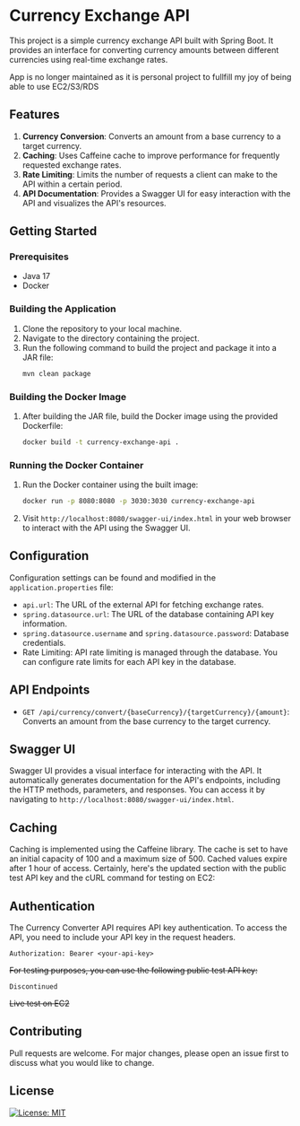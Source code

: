 # Currency Exchange API

This project is a simple currency exchange API built with Spring Boot. It provides an interface for converting currency amounts between different currencies using real-time exchange rates.


App is no longer maintained as it is personal project to fullfill my joy of being able to use EC2/S3/RDS 
## Features

1. **Currency Conversion**: Converts an amount from a base currency to a target currency.
2. **Caching**: Uses Caffeine cache to improve performance for frequently requested exchange rates.
3. **Rate Limiting**: Limits the number of requests a client can make to the API within a certain period.
4. **API Documentation**: Provides a Swagger UI for easy interaction with the API and visualizes the API's resources.

## Getting Started

### Prerequisites

- Java 17
- Docker

### Building the Application

1. Clone the repository to your local machine.
2. Navigate to the directory containing the project.
3. Run the following command to build the project and package it into a JAR file:
   ```sh
   mvn clean package
   ```

### Building the Docker Image

1. After building the JAR file, build the Docker image using the provided Dockerfile:
   ```sh
   docker build -t currency-exchange-api .
   ```

### Running the Docker Container

1. Run the Docker container using the built image:
   ```sh
   docker run -p 8080:8080 -p 3030:3030 currency-exchange-api
   ```

2. Visit `http://localhost:8080/swagger-ui/index.html` in your web browser to interact with the API using the Swagger UI.

## Configuration

Configuration settings can be found and modified in the `application.properties` file:

- `api.url`: The URL of the external API for fetching exchange rates.
- `spring.datasource.url`: The URL of the database containing API key information.
- `spring.datasource.username` and `spring.datasource.password`: Database credentials.
- Rate Limiting: API rate limiting is managed through the database. You can configure rate limits for each API key in the database.

## API Endpoints

- `GET /api/currency/convert/{baseCurrency}/{targetCurrency}/{amount}`: Converts an amount from the base currency to the target currency.

## Swagger UI

Swagger UI provides a visual interface for interacting with the API. It automatically generates documentation for the API's endpoints, including the HTTP methods, parameters, and responses. You can access it by navigating to `http://localhost:8080/swagger-ui/index.html`.

## Caching

Caching is implemented using the Caffeine library. The cache is set to have an initial capacity of 100 and a maximum size of 500. Cached values expire after 1 hour of access.
Certainly, here's the updated section with the public test API key and the cURL command for testing on EC2:

## Authentication

The Currency Converter API requires API key authentication. To access the API, you need to include your API key in the request headers.

```
Authorization: Bearer <your-api-key>
```

~~For testing purposes, you can use the following public test API key:~~ 

```
Discontinued
```
~~Live test on EC2~~ 

## Contributing

Pull requests are welcome. For major changes, please open an issue first to discuss what you would like to change.

## License

[![License: MIT](https://img.shields.io/badge/License-MIT-yellow.svg)](https://opensource.org/licenses/MIT)
